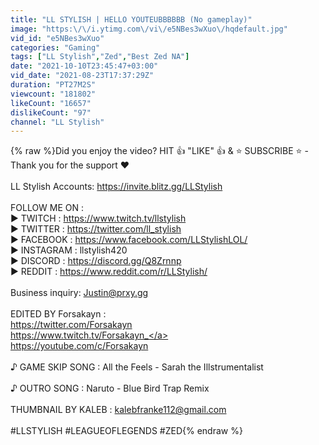 ```yaml
---
title: "LL STYLISH | HELLO YOUTEUBBBBBB (No gameplay)"
image: "https:\/\/i.ytimg.com\/vi\/e5NBes3wXuo\/hqdefault.jpg"
vid_id: "e5NBes3wXuo"
categories: "Gaming"
tags: ["LL Stylish","Zed","Best Zed NA"]
date: "2021-10-10T23:45:47+03:00"
vid_date: "2021-08-23T17:37:29Z"
duration: "PT27M2S"
viewcount: "181802"
likeCount: "16657"
dislikeCount: "97"
channel: "LL Stylish"
---
```

{% raw %}Did you enjoy the video?  HIT 👍 &quot;LIKE&quot; 👍 &amp; ⭐ SUBSCRIBE ⭐ - Thank you for the support ❤️<br /><br />LL Stylish Accounts: <a rel="nofollow" target="blank" href="https://invite.blitz.gg/LLStylish">https://invite.blitz.gg/LLStylish</a><br /><br />FOLLOW ME ON :<br />► TWITCH : <a rel="nofollow" target="blank" href="https://www.twitch.tv/llstylish">https://www.twitch.tv/llstylish</a><br />► TWITTER :  <a rel="nofollow" target="blank" href="https://twitter.com/ll_stylish">https://twitter.com/ll_stylish</a><br />► FACEBOOK :  <a rel="nofollow" target="blank" href="https://www.facebook.com/LLStylishLOL/">https://www.facebook.com/LLStylishLOL/</a><br />► INSTAGRAM : llstylish420<br />► DISCORD : <a rel="nofollow" target="blank" href="https://discord.gg/Q8Zrnnp">https://discord.gg/Q8Zrnnp</a><br />► REDDIT : <a rel="nofollow" target="blank" href="https://www.reddit.com/r/LLStylish/">https://www.reddit.com/r/LLStylish/</a><br /><br />Business inquiry: Justin@prxy.gg<br /><br />EDITED BY Forsakayn :<br /><a rel="nofollow" target="blank" href="https://twitter.com/Forsakayn">https://twitter.com/Forsakayn</a><br /><a rel="nofollow" target="blank" href="https://www.twitch.tv/Forsakayn_">https://www.twitch.tv/Forsakayn_</a><br /><a rel="nofollow" target="blank" href="https://youtube.com/c/Forsakayn">https://youtube.com/c/Forsakayn</a><br /><br />♪ GAME SKIP SONG : All the Feels - Sarah the Illstrumentalist<br /><br />♪ OUTRO SONG : Naruto - Blue Bird Trap Remix<br /><br />THUMBNAIL BY KALEB : kalebfranke112@gmail.com<br /><br />#LLSTYLISH #LEAGUEOFLEGENDS #ZED{% endraw %}
